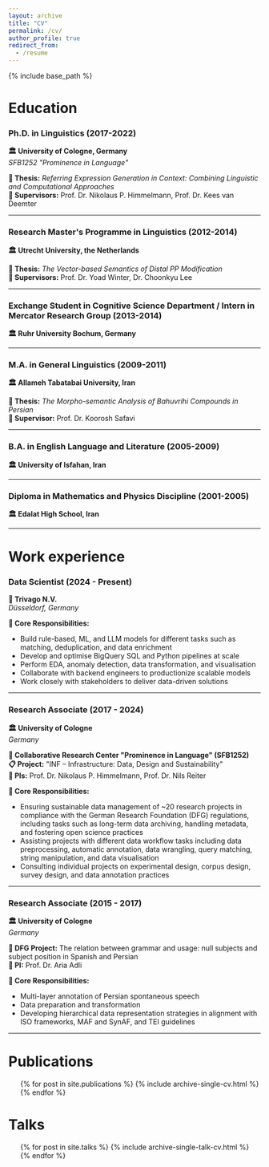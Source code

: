 ```yaml
---
layout: archive
title: "CV"
permalink: /cv/
author_profile: true
redirect_from:
  - /resume
---
```


{% include base_path %}

Education
======
<div class="education-section">

<h3><strong>Ph.D. in Linguistics</strong> (2017-2022)</h3>
<p><strong>🏛️ University of Cologne, Germany</strong><br>
<em>SFB1252 "Prominence in Language"</em></p>

<p><strong>📄 Thesis:</strong> <em>Referring Expression Generation in Context: Combining Linguistic and Computational Approaches</em><br>
<strong>👥 Supervisors:</strong> Prof. Dr. Nikolaus P. Himmelmann, Prof. Dr. Kees van Deemter</p>

<hr>

<h3><strong>Research Master's Programme in Linguistics</strong> (2012-2014)</h3>
<p><strong>🏛️ Utrecht University, the Netherlands</strong></p>

<p><strong>📄 Thesis:</strong> <em>The Vector-based Semantics of Distal PP Modification</em><br>
<strong>👥 Supervisors:</strong> Prof. Dr. Yoad Winter, Dr. Choonkyu Lee</p>

<hr>

<h3><strong>Exchange Student in Cognitive Science Department / Intern in Mercator Research Group</strong> (2013-2014)</h3>
<p><strong>🏛️ Ruhr University Bochum, Germany</strong></p>

<hr>

<h3><strong>M.A. in General Linguistics</strong> (2009-2011)</h3>
<p><strong>🏛️ Allameh Tabatabai University, Iran</strong></p>

<p><strong>📄 Thesis:</strong> <em>The Morpho-semantic Analysis of Bahuvrihi Compounds in Persian</em><br>
<strong>👥 Supervisor:</strong> Prof. Dr. Koorosh Safavi</p>

<hr>

<h3><strong>B.A. in English Language and Literature</strong> (2005-2009)</h3>
<p><strong>🏛️ University of Isfahan, Iran</strong></p>

<hr>

<h3><strong>Diploma in Mathematics and Physics Discipline</strong> (2001-2005)</h3>
<p><strong>🏛️ Edalat High School, Iran</strong></p>

</div>

---

Work experience
======
<div class="work-experience-section">

<h3><strong>Data Scientist</strong> (2024 - Present)</h3>
<p><strong>🏢 Trivago N.V.</strong><br>
<em>Düsseldorf, Germany</em></p>

<p><strong>💼 Core Responsibilities:</strong></p>
<ul>
<li>Build rule-based, ML, and LLM models for different tasks such as matching, deduplication, and data enrichment</li>
<li>Develop and optimise BigQuery SQL and Python pipelines at scale</li>
<li>Perform EDA, anomaly detection, data transformation, and visualisation</li>
<li>Collaborate with backend engineers to productionize scalable models</li>
<li>Work closely with stakeholders to deliver data-driven solutions</li>
</ul>

<hr>

<h3><strong>Research Associate</strong> (2017 - 2024)</h3>
<p><strong>🏛️ University of Cologne</strong><br>
<em>Germany</em></p>

<p><strong>🔬 Collaborative Research Center "Prominence in Language" (SFB1252)</strong><br>
<strong>📋 Project:</strong> "INF – Infrastructure: Data, Design and Sustainability"<br>
<strong>👥 PIs:</strong> Prof. Dr. Nikolaus P. Himmelmann, Prof. Dr. Nils Reiter</p>

<p><strong>💼 Core Responsibilities:</strong></p>
<ul>
<li>Ensuring sustainable data management of ~20 research projects in compliance with the German Research Foundation (DFG) regulations, including tasks such as long-term data archiving, handling metadata, and fostering open science practices</li>
<li>Assisting projects with different data workflow tasks including data preprocessing, automatic annotation, data wrangling, query matching, string manipulation, and data visualisation</li>
<li>Consulting individual projects on experimental design, corpus design, survey design, and data annotation practices</li>
</ul>

<hr>

<h3><strong>Research Associate</strong> (2015 - 2017)</h3>
<p><strong>🏛️ University of Cologne</strong><br>
<em>Germany</em></p>

<p><strong>🔬 DFG Project:</strong> The relation between grammar and usage: null subjects and subject position in Spanish and Persian<br>
<strong>👥 PI:</strong> Prof. Dr. Aria Adli</p>

<p><strong>💼 Core Responsibilities:</strong></p>
<ul>
<li>Multi-layer annotation of Persian spontaneous speech</li>
<li>Data preparation and transformation</li>
<li>Developing hierarchical data representation strategies in alignment with ISO frameworks, MAF and SynAF, and TEI guidelines</li>
</ul>

</div>

---

Publications
======
  <ul>{% for post in site.publications %}
    {% include archive-single-cv.html %}
  {% endfor %}</ul>
  
Talks
======
  <ul>{% for post in site.talks %}
    {% include archive-single-talk-cv.html %}
  {% endfor %}</ul>